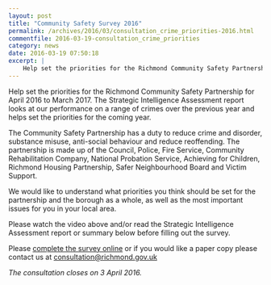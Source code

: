 ```yaml
---
layout: post
title: "Community Safety Survey 2016"
permalink: /archives/2016/03/consultation_crime_priorities-2016.html
commentfile: 2016-03-19-consultation_crime_priorities
category: news
date: 2016-03-19 07:50:18
excerpt: |
    Help set the priorities for the Richmond Community Safety Partnership for April 2016 to March 2017. The Strategic Intelligence Assessment report looks at our performance on a range of crimes over the previous year and helps set the priorities for the coming year
---
```


Help set the priorities for the Richmond Community Safety Partnership for April 2016 to March 2017. The Strategic Intelligence Assessment report looks at our performance on a range of crimes over the previous year and helps set the priorities for the coming year.

The Community Safety Partnership has a duty to reduce crime and disorder, substance misuse, anti-social behaviour and reduce reoffending. The partnership is made up of the Council, Police, Fire Service, Community Rehabilitation Company, National Probation Service, Achieving for Children, Richmond Housing Partnership, Safer Neighbourhood Board and Victim Support.

We would like to understand what priorities you think should be set for the partnership and the borough as a whole, as well as the most important issues for you in your local area.

Please watch the video above and/or read the Strategic Intelligence Assessment report or summary below before filling out the survey.

Please [complete the survey online](https://consultation.richmond.gov.uk/community-safety/crime-2016) or if you would like a paper copy please contact us at <consultation@richmond.gov.uk>

*The consultation closes on 3 April 2016.*
